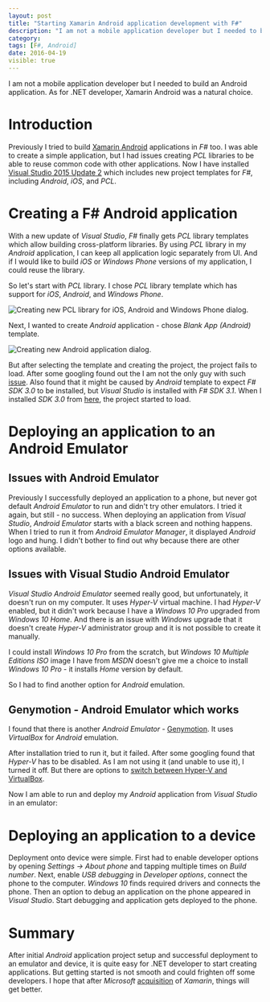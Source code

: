 ```yaml
---
layout: post
title: "Starting Xamarin Android application development with F#"
description: "I am not a mobile application developer but I needed to build an Android application. As for .NET developer, Xamarin Android was a natural choice."
category:
tags: [F#, Android]
date: 2016-04-19
visible: true
---
```

<p class="lead">
I am not a mobile application developer but I needed to build an Android application. As for .NET developer, Xamarin Android was a natural choice.
</p>

# Introduction

Previously I tried to build [Xamarin Android](https://developer.xamarin.com/guides/android/) applications in _F#_ too. I was able to create a simple application, but I had issues creating _PCL_ libraries to be able to reuse common code with other applications. Now I have installed [Visual Studio 2015 Update 2](https://www.visualstudio.com/en-us/news/vs2015-update2-vs.aspx) which includes new project templates for _F#_, including _Android_, _iOS_, and _PCL_.

# Creating a F# Android application

With a new update of _Visual Studio_, _F#_ finally gets _PCL_ library templates which allow building cross-platform libraries. By using _PCL_ library in my _Android_ application, I can keep all application logic separately from UI. And if I would like to build _iOS_ or _Windows Phone_ versions of my application, I could reuse the library.

So let's start with _PCL_ library. I chose _PCL_ library template which has support for _iOS_, _Android_, and _Windows Phone_.

<img src="/img/2016-04/android-fsharp-new-pcl.png" alt="Creating new PCL library for iOS, Android and Windows Phone dialog." class="img-responsive" />

Next, I wanted to create _Android_ application - chose _Blank App (Android)_ template.

<img src="/img/2016-04/android-fsharp-new-android-app.png" alt="Creating new Android application dialog." class="img-responsive" />

But after selecting the template and creating the project, the project fails to load. After some googling found out the I am not the only guy with such [issue](http://stackoverflow.com/q/36349718/660154). Also found that it might be caused by _Android_ template to expect _F# SDK 3.0_ to be installed, but _Visual Studio_ is installed with _F# SDK 3.1_. When I installed _SDK 3.0_ from [here](http://go.microsoft.com/fwlink/?LinkId=261286), the project started to load.

# Deploying an application to an Android Emulator

## Issues with Android Emulator

Previously I successfully deployed an application to a phone, but never got default _Android Emulator_ to run and didn't try other emulators. I tried it again, but still - no success. When deploying an application from _Visual Studio_, _Android Emulator_ starts with a black screen and nothing happens. When I tried to run it from _Android Emulator Manager_, it displayed _Android_ logo and hung. I didn't bother to find out why because there are other options available.

## Issues with Visual Studio Android Emulator

_Visual Studio Android Emulator_ seemed really good, but unfortunately, it doesn't run on my computer. It uses _Hyper-V_ virtual machine. I had _Hyper-V_ enabled, but it didn't work because I have a _Windows 10 Pro_ upgraded from _Windows 10 Home_. And there is an issue with _Windows_ upgrade that it doesn't create _Hyper-V_ administrator group and it is not possible to create it manually.

I could install _Windows 10 Pro_ from the scratch, but _Windows 10 Multiple Editions_ _ISO_ image I have from _MSDN_ doesn't give me a choice to install _Windows 10 Pro_ - it installs _Home_ version by default.

So I had to find another option for _Android_ emulation.

## Genymotion - Android Emulator which works

I found that there is another _Android Emulator_ - [Genymotion](https://www.genymotion.com/). It uses _VirtualBox_ for _Android_ emulation.

After installation tried to run it, but it failed. After some googling found that _Hyper-V_ has to be disabled. As I am not using it (and unable to use it), I turned it off. But there are options to [switch between Hyper-V and VirtualBox](http://www.hanselman.com/blog/SwitchEasilyBetweenVirtualBoxAndHyperVWithABCDEditBootEntryInWindows81.aspx).

Now I am able to run and deploy my _Android_ application from _Visual Studio_ in an emulator:

# Deploying an application to a device

Deployment onto device were simple. First had to enable developer options by opening _Settings -> About phone_ and tapping multiple times on _Build number_. Next, enable _USB debugging_ in _Developer options_, connect the phone to the computer. _Windows 10_ finds required drivers and connects the phone. Then an option to debug an application on the phone appeared in _Visual Studio_. Start debugging and application gets deployed to the phone.

# Summary

After initial _Android_ application project setup and successful deployment to an emulator and device, it is quite easy for .NET developer to start creating applications. But getting started is not smooth and could frighten off some developers. I hope that after _Microsoft_ [acquisition](http://blogs.microsoft.com/blog/2016/02/24/microsoft-to-acquire-xamarin-and-empower-more-developers-to-build-apps-on-any-device/#sm.0001ow17ovl7ydvbwzj26l7705nl5) of _Xamarin_, things will get better.
